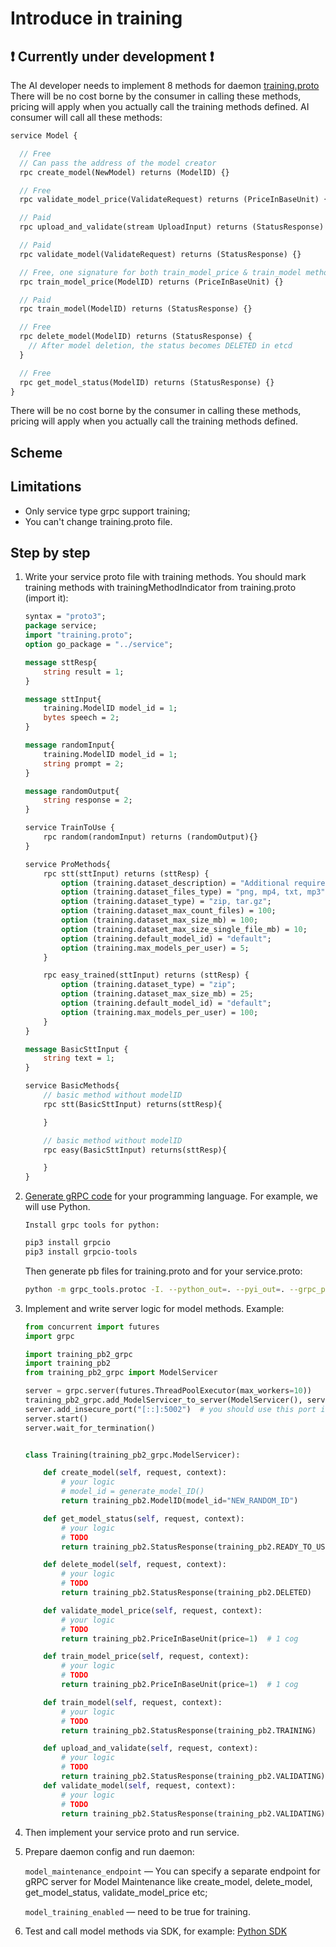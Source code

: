 # Introduce in training

## ❗️ Currently under development ❗️

The AI developer needs to implement 8 methods for daemon <a href="/assets/files/training.proto" download>training.proto</a>  
There will be no cost borne by the consumer in calling these methods,
pricing will apply when you actually call the training methods defined.
AI consumer will call all these methods:

```proto
service Model {

  // Free
  // Can pass the address of the model creator
  rpc create_model(NewModel) returns (ModelID) {}

  // Free
  rpc validate_model_price(ValidateRequest) returns (PriceInBaseUnit) {}

  // Paid
  rpc upload_and_validate(stream UploadInput) returns (StatusResponse) {}

  // Paid
  rpc validate_model(ValidateRequest) returns (StatusResponse) {}

  // Free, one signature for both train_model_price & train_model methods
  rpc train_model_price(ModelID) returns (PriceInBaseUnit) {}

  // Paid
  rpc train_model(ModelID) returns (StatusResponse) {}

  // Free
  rpc delete_model(ModelID) returns (StatusResponse) {
    // After model deletion, the status becomes DELETED in etcd
  }

  // Free
  rpc get_model_status(ModelID) returns (StatusResponse) {}
}
```

There will be no cost borne by the consumer in calling these methods, pricing will apply when you actually call the training methods defined.

## Scheme

<ImageViewer src="/assets/images/products/AIMarketplace/daemon/daemon_training.png" alt="The scheme of the daemon's work with training methods"/>

## Limitations

-   Only service type grpc support training;
-   You can't change training.proto file.

## Step by step

1.  Write your service proto file with training methods. You should mark training methods with trainingMethodIndicator from training.proto (import it):

    ```proto
    syntax = "proto3";
    package service;
    import "training.proto";
    option go_package = "../service";

    message sttResp{
        string result = 1;
    }

    message sttInput{
        training.ModelID model_id = 1;
        bytes speech = 2;
    }

    message randomInput{
        training.ModelID model_id = 1;
        string prompt = 2;
    }

    message randomOutput{
        string response = 2;
    }

    service TrainToUse {
        rpc random(randomInput) returns (randomOutput){}
    }

    service ProMethods{
        rpc stt(sttInput) returns (sttResp) {
            option (training.dataset_description) = "Additional requirements";
            option (training.dataset_files_type) = "png, mp4, txt, mp3";
            option (training.dataset_type) = "zip, tar.gz";
            option (training.dataset_max_count_files) = 100;
            option (training.dataset_max_size_mb) = 100;
            option (training.dataset_max_size_single_file_mb) = 10;
            option (training.default_model_id) = "default";
            option (training.max_models_per_user) = 5;
        }

        rpc easy_trained(sttInput) returns (sttResp) {
            option (training.dataset_type) = "zip";
            option (training.dataset_max_size_mb) = 25;
            option (training.default_model_id) = "default";
            option (training.max_models_per_user) = 100;
        }
    }

    message BasicSttInput {
        string text = 1;
    }

    service BasicMethods{
        // basic method without modelID
        rpc stt(BasicSttInput) returns(sttResp){

        }

        // basic method without modelID
        rpc easy(BasicSttInput) returns(sttResp){

        }
    }
    ```


2.  [Generate gRPC code](https://grpc.io/docs/languages/python/quickstart/#generate-grpc-code) for your programming language.
    For example, we will use Python.

        Install grpc tools for python:
    ```sh
    pip3 install grpcio
    pip3 install grpcio-tools
    ```

    Then generate pb files for training.proto and for your service.proto:
    ```sh
    python -m grpc_tools.protoc -I. --python_out=. --pyi_out=. --grpc_python_out=. .\training.proto
    ```

3.  Implement and write server logic for model methods. Example:

    ```python
    from concurrent import futures
    import grpc

    import training_pb2_grpc
    import training_pb2
    from training_pb2_grpc import ModelServicer

    server = grpc.server(futures.ThreadPoolExecutor(max_workers=10))
    training_pb2_grpc.add_ModelServicer_to_server(ModelServicer(), server)
    server.add_insecure_port("[::]:5002")  # you should use this port in daemon in config.model_training_endpoint
    server.start()
    server.wait_for_termination()


    class Training(training_pb2_grpc.ModelServicer):

        def create_model(self, request, context):
            # your logic
            # model_id = generate_model_ID()
            return training_pb2.ModelID(model_id="NEW_RANDOM_ID")

        def get_model_status(self, request, context):
            # your logic
            # TODO
            return training_pb2.StatusResponse(training_pb2.READY_TO_USE)

        def delete_model(self, request, context):
            # your logic
            # TODO
            return training_pb2.StatusResponse(training_pb2.DELETED)

        def validate_model_price(self, request, context):
            # your logic
            # TODO
            return training_pb2.PriceInBaseUnit(price=1)  # 1 cog

        def train_model_price(self, request, context):
            # your logic
            # TODO
            return training_pb2.PriceInBaseUnit(price=1)  # 1 cog

        def train_model(self, request, context):
            # your logic
            # TODO
            return training_pb2.StatusResponse(training_pb2.TRAINING)

        def upload_and_validate(self, request, context):
            # your logic
            # TODO
            return training_pb2.StatusResponse(training_pb2.VALIDATING)
        def validate_model(self, request, context):
            # your logic
            # TODO
            return training_pb2.StatusResponse(training_pb2.VALIDATING)

    ```

4.  Then implement your service proto and run service.

5.  Prepare daemon config and run daemon:

    `model_maintenance_endpoint` — You can specify a separate endpoint for gRPC server for Model Maintenance like create_model, delete_model, get_model_status, validate_model_price etc;

    `model_training_enabled` — need to be true for training.

6.  Test and call model methods via SDK, for example: [Python SDK](/docs/products/DecentralizedAIPlatform/QuickStartGuides/ServiceCallingViaSDK/)